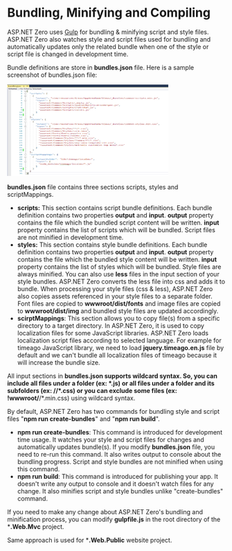 # Bundling, Minifying and Compiling

ASP.NET Zero uses [Gulp](https://gulpjs.com/) for bundling & minifying script and style files. ASP.NET Zero also watches style and script files used for bundling and automatically updates only the related bundle when one of the style or script file is changed in development time.

Bundle definitions are store in **bundles.json** file. Here is a sample screenshot of bundles.json file:

<img src="images/bundles-json-core.png" alt="bundles.json" class="img-thumbnail" width="372" height="211" />

**bundles.json** file contains three sections scripts, styles and scriptMappings.

* **scripts:** This section contains script bundle definitions. Each bundle definition contains two properties **output** and **input**. **output** property contains the file which the bundled script content will be written. **input** property contains the list of scripts which will be bundled. Script files are not minified in development time.
* **styles:** This section contains style bundle definitions.  Each bundle definition contains two properties **output** and **input**. **output** property contains the file which the bundled style content will be written. **input** property contains the list of styles which will be bundled. Style files are always minified. You can also use **less** files in the input section of your style bundles. ASP.NET Zero converts the less file into css and adds it to bundle. When processing your style files (css & less), ASP.NET Zero also copies assets referenced in your style files to a separate folder. Font files are copied to **wwwroot/dist/fonts** and image files are copied to **wwwroot/dist/img** and bundled style files are updated accordingly. 
* **scirptMappings**: This section allows you to copy file(s) from a specific directory to a target directory. In ASP.NET Zero, it is used to copy localization files for some JavaScript libraries. ASP.NET Zero loads localization script files according to selected language. For example for timeago JavaScript library, we need to load **jquery.timeago.en.js** file by default and we can't bundle all localization files of timeago because it will increase the bundle size.

All input sections in **bundles.json **supports wildcard syntax. So, you can include all files under a folder (ex: *.js) or all files under a folder and its subfolders (ex: /**/*.css) or you can exclude some files (ex: !wwwroot/**/*.min.css) using wildcard syntax.

By default, ASP.NET Zero has two commands for bundling style and script files "**npm run create-bundles**" and "**npm run build**".

* **npm run create-bundles**: This command is introduced for development time usage. It watches your style and script files for changes and automatically updates bundle(s). If you modify **bundles.json** file, you need to re-run this command. It also writes output to console about the bundling progress. Script and style bundles are not minified when using this command. 
* **npm run build**: This command is introduced for publishing your app. It doesn't write any output to console and it doesn't watch files for any change. It also minifies script and style bundles unlike "create-bundles"  command.

If you need to make any change about ASP.NET Zero's bundling and minification process, you can modify **gulpfile.js** in the root directory of the ***.Web.Mvc** project. 

Same approach is used for ***.Web.Public** website project.